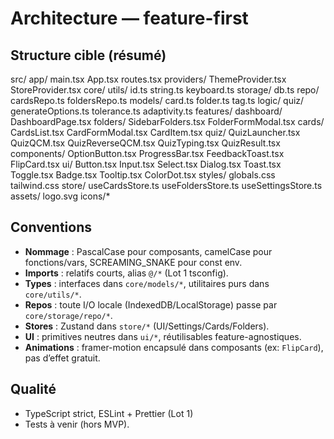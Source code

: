 # Architecture — feature-first

## Structure cible (résumé)
src/
  app/
    main.tsx
    App.tsx
    routes.tsx
    providers/
      ThemeProvider.tsx
      StoreProvider.tsx
  core/
    utils/
      id.ts
      string.ts
      keyboard.ts
    storage/
      db.ts
      repo/
        cardsRepo.ts
        foldersRepo.ts
    models/
      card.ts
      folder.ts
      tag.ts
    logic/
      quiz/
        generateOptions.ts
        tolerance.ts
        adaptivity.ts
  features/
    dashboard/
      DashboardPage.tsx
    folders/
      SidebarFolders.tsx
      FolderFormModal.tsx
    cards/
      CardsList.tsx
      CardFormModal.tsx
      CardItem.tsx
    quiz/
      QuizLauncher.tsx
      QuizQCM.tsx
      QuizReverseQCM.tsx
      QuizTyping.tsx
      QuizResult.tsx
      components/
        OptionButton.tsx
        ProgressBar.tsx
        FeedbackToast.tsx
        FlipCard.tsx
  ui/
    Button.tsx
    Input.tsx
    Select.tsx
    Dialog.tsx
    Toast.tsx
    Toggle.tsx
    Badge.tsx
    Tooltip.tsx
    ColorDot.tsx
  styles/
    globals.css
    tailwind.css
  store/
    useCardsStore.ts
    useFoldersStore.ts
    useSettingsStore.ts
  assets/
    logo.svg
    icons/*

## Conventions
- **Nommage** : PascalCase pour composants, camelCase pour fonctions/vars, SCREAMING_SNAKE pour const env.
- **Imports** : relatifs courts, alias `@/*` (Lot 1 tsconfig).
- **Types** : interfaces dans `core/models/*`, utilitaires purs dans `core/utils/*`.
- **Repos** : toute I/O locale (IndexedDB/LocalStorage) passe par `core/storage/repo/*`.
- **Stores** : Zustand dans `store/*` (UI/Settings/Cards/Folders).
- **UI** : primitives neutres dans `ui/*`, réutilisables feature-agnostiques.
- **Animations** : framer-motion encapsulé dans composants (ex: `FlipCard`), pas d’effet gratuit.

## Qualité
- TypeScript strict, ESLint + Prettier (Lot 1)
- Tests à venir (hors MVP).
